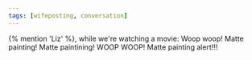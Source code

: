 ```yaml
---
tags: [wifeposting, conversation]
---
```


{% mention 'Liz' %}, while we're watching a movie: Woop woop! Matte painting! Matte paintining! WOOP WOOP! Matte painting alert!!!
